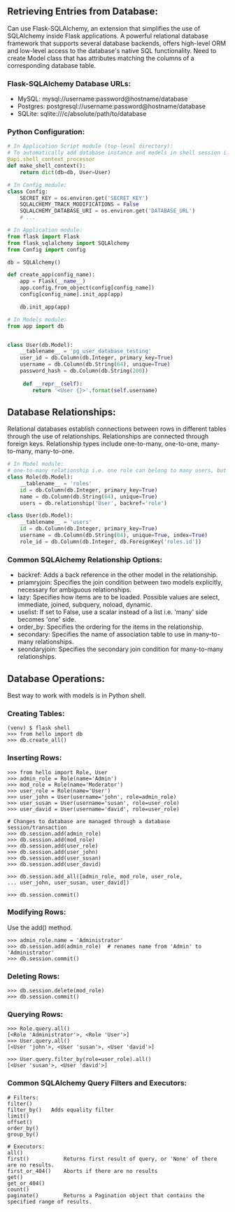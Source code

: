 ## Retrieving Entries from Database:
Can use Flask-SQLAlchemy, an extension that simplifies the use of SQLAlchemy inside Flask applications. A powerful relational database
framework that supports several database backends, offers high-level ORM and low-level access to the database's native SQL functionality. Need to create
Model class that has attributes matching the columns of a corresponding database table. 

### Flask-SQLAlchemy Database URLs:
- MySQL: mysql://username:password@hostname/database
- Postgres: postgresql://username:password@hostname/database
- SQLite: sqlite:///c/absolute/path/to/database

### Python Configuration:
```python
# In Application Script module (top-level directory):
# To automatically add database instance and models in shell session i.e. no need 'from model import User, Role'
@api.shell_context_processor
def make_shell_context():
    return dict(db=db, User=User)

# In Config module:
class Config:
    SECRET_KEY = os.environ.get('SECRET_KEY')
    SQLALCHEMY_TRACK_MODIFICATIONS = False
    SQLALCHEMY_DATABASE_URI = os.environ.get('DATABASE_URL')
    # ...

# In Application module:
from flask import Flask
from flask_sqlalchemy import SQLAlchemy
from Config import config

db = SQLAlchemy()

def create_app(config_name):
    app = Flask(__name__)
    app.config.from_object(config[config_name])
    config[config_name].init_app(app)

    db.init_app(app)

# In Models module:
from app import db


class User(db.Model):
    __tablename__ = 'pg_user_database_testing'
    user_id = db.Column(db.Integer, primary_key=True)
    username = db.Column(db.String(64), unique=True)
    password_hash = db.Column(db.String(200))
    
     def __repr__(self):
        return '<User {}>'.format(self.username)
```
## Database Relationships:
Relational databases establish connections between rows in different tables through the use of relationships. 
Relationships are connected through foreign keys. Relationship types include one-to-many, one-to-one, many-to-many, many-to-one.  
```python
# In Model module:
# one-to-many relationship i.e. one role can belong to many users, but each user can have only one role
class Role(db.Model):
    __tablename__ = 'roles'
    id = db.Column(db.Integer, primary_key=True)
    name = db.Column(db.String(64), unique=True)
    users = db.relationship('User', backref='role')

class User(db.Model):
    __tablename__ = 'users'
    id = db.Column(db.Integer, primary_key=True)
    username = db.Column(db.String(64), unique=True, index=True)
    role_id = db.Column(db.Integer, db.ForeignKey('roles.id'))

````
### Common SQLAlchemy Relationship Options:
- backref: Adds a back reference in the other model in the relationship.
- priamryjoin: Specifies the join condition between two models explicitly, necessary for ambiguous relationships.
- lazy: Specifies how items are to be loaded. Possible values are select, immediate, joined, subquery, noload, dynamic.
- uselist: If set to False, use a scalar instead of a list i.e. 'many' side becomes 'one' side.
- order_by: Specifies the ordering for the items in the relationship.
- secondary: Specifies the name of association table to use in many-to-many relationships.
- seondaryjoin: Specifies the secondary join condition for many-to-many relationships.

## Database Operations:
Best way to work with models is in Python shell.
### Creating Tables:
```
(venv) $ flask shell
>>> from hello import db
>>> db.create_all()
```
### Inserting Rows:
```
>>> from hello import Role, User
>>> admin_role = Role(name='Admin')
>>> mod_role = Role(name='Moderator')
>>> user_role = Role(name='User')
>>> user_john = User(username='john', role=admin_role)
>>> user_susan = User(username='susan', role=user_role)
>>> user_david = User(username='david', role=user_role)

# Changes to database are managed through a database session/transaction
>>> db.session.add(admin_role)
>>> db.session.add(mod_role)
>>> db.session.add(user_role)
>>> db.session.add(user_john)
>>> db.session.add(user_susan)
>>> db.session.add(user_david)

>>> db.session.add_all([admin_role, mod_role, user_role,
... user_john, user_susan, user_david])

>>> db.session.commit()
```
### Modifying Rows:
Use the add() method.
```
>>> admin_role.name = 'Administrator'
>>> db.session.add(admin_role)  # renames name from 'Admin' to 'Administrator'
>>> db.session.commit()
```
### Deleting Rows:
```
>>> db.session.delete(mod_role)
>>> db.session.commit()
```
### Querying Rows:
```
>>> Role.query.all()
[<Role 'Administrator'>, <Role 'User'>]
>>> User.query.all()
[<User 'john'>, <User 'susan'>, <User 'david'>]

>>> User.query.filter_by(role=user_role).all()
[<User 'susan'>, <User 'david'>]
```
### Common SQLAlchemy Query Filters and Executors:
```
# Filters:
filter()
filter_by()   Adds equality filter
limit()
offset()
order_by()
group_by()

# Executors:
all()
first()           Returns first result of query, or 'None' of there are no results.
first_or_404()    Aborts if there are no results
get()
get_or_404()
count()
paginate()        Returns a Pagination object that contains the specified range of results.
```


